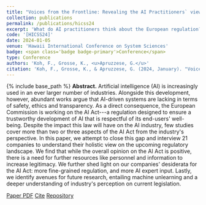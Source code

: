 ```yaml
---
title: "Voices from the Frontline: Revealing the AI Practitioners` viewpoint on the European AI Act"
collection: publications
permalink: /publications/hicss24
excerpt: 'What do AI practitioners think about the European regulation?'
code: '[HICSS24]'
date: 2024-01-05
venue: 'Hawaii International Conference on System Sciences'
badge: <span class='badge badge-primary'>Conference</span>
type: Conference
authors: 'Koh, F., Grosse, K., <u>Apruzzese, G.</u>'
citation: 'Koh, F., Grosse, K., & Apruzzese, G. (2024, January). "Voices from the Frontline: Revealing the AI Practitioners` viewpoint on the European AI Act." In <i>2024 57th Hawaii International Conference on System Sciences (HICSS)</i>.'
---
```

{% include base_path %}
<b>Abstract.</b> Artificial intelligence (AI) is increasingly used in an ever larger number of industries. Alongside this development, however, abundant works argue that AI-driven systems are lacking in terms of safety, ethics and transparency. As a direct consequence, the European Commission is working on the AI Act---a regulation designed to ensure a trustworthy development of AI that is respectful of its end-users' well-being. Despite the impact this law will have on the AI industry, few studies cover more than two or three aspects of the AI Act from the industry's perspective. In this paper, we attempt to close this gap and interview 21 companies to understand their holistic view on the upcoming regulatory landscape. We find that while the overall opinion on the AI Act is positive, there is a need for further resources like personnel and information to increase legitimacy. We further shed light on our companies' desiderata for the AI Act: more fine-grained regulation, and more AI expert input. Lastly, we identify avenues for future research, entailing machine unlearning and a deeper understanding of industry's perception on current legislation.


<a class="btn btn-outline-primary my-1 mr-1 btn-sm" href="{{ base_path }}/files/papers/hicss24/hicss24.pdf" target="_blank" rel="noopener">Paper PDF</a> 
<a class="btn btn-outline-primary my-1 mr-1 btn-sm" href="{{ base_path }}/files/papers/hicss24/hicss24_cite.html" target="_blank" rel="noopener">Cite</a>
<a class="btn btn-outline-primary my-1 mr-1 btn-sm" href="https://github.com/hihey54/hicss57-AIAct" target="_blank" rel="noopener">Repository</a>  